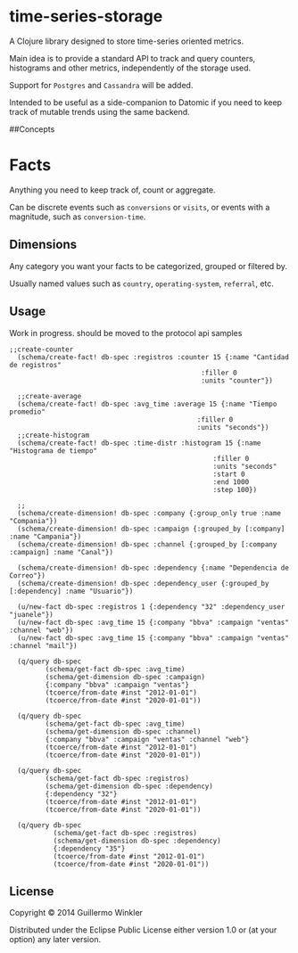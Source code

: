 # time-series-storage

A Clojure library designed to store time-series oriented metrics.

Main idea is to provide a standard API to track and query counters,
histograms and other metrics, independently of the storage used.

Support for `Postgres` and `Cassandra` will be added.

Intended to be useful as a side-companion to Datomic if you need to
keep track of mutable trends using the same backend.

##Concepts

Facts
=====

Anything you need to keep track of, count or aggregate.

Can be discrete events such as `conversions` or `visits`, or events
with a magnitude, such as `conversion-time`.


Dimensions
---

Any category you want your facts to be categorized, grouped or
filtered by.

Usually named values such as `country`, `operating-system`,
`referral`, etc.

## Usage

Work in progress. should be moved to the protocol api samples

```
;;create-counter
  (schema/create-fact! db-spec :registros :counter 15 {:name "Cantidad de registros"
                                                :filler 0
                                                :units "counter"})

  ;;create-average
  (schema/create-fact! db-spec :avg_time :average 15 {:name "Tiempo promedio"
                                               :filler 0
                                               :units "seconds"})
  ;;create-histogram
  (schema/create-fact! db-spec :time-distr :histogram 15 {:name "Histograma de tiempo"
                                                   :filler 0
                                                   :units "seconds"
                                                   :start 0
                                                   :end 1000
                                                   :step 100})

  ;;
  (schema/create-dimension! db-spec :company {:group_only true :name "Compania"})
  (schema/create-dimension! db-spec :campaign {:grouped_by [:company] :name "Campania"})
  (schema/create-dimension! db-spec :channel {:grouped_by [:company :campaign] :name "Canal"})

  (schema/create-dimension! db-spec :dependency {:name "Dependencia de Correo"})
  (schema/create-dimension! db-spec :dependency_user {:grouped_by [:dependency] :name "Usuario"})

  (u/new-fact db-spec :registros 1 {:dependency "32" :dependency_user "juanele"})
  (u/new-fact db-spec :avg_time 15 {:company "bbva" :campaign "ventas" :channel "web"})
  (u/new-fact db-spec :avg_time 15 {:company "bbva" :campaign "ventas" :channel "mail"})

  (q/query db-spec
         (schema/get-fact db-spec :avg_time)
         (schema/get-dimension db-spec :campaign)
         {:company "bbva" :campaign "ventas"}
         (tcoerce/from-date #inst "2012-01-01")
         (tcoerce/from-date #inst "2020-01-01"))

  (q/query db-spec
         (schema/get-fact db-spec :avg_time)
         (schema/get-dimension db-spec :channel)
         {:company "bbva" :campaign "ventas" :channel "web"}
         (tcoerce/from-date #inst "2012-01-01")
         (tcoerce/from-date #inst "2020-01-01"))

  (q/query db-spec
         (schema/get-fact db-spec :registros)
         (schema/get-dimension db-spec :dependency)
         {:dependency "32"}
         (tcoerce/from-date #inst "2012-01-01")
         (tcoerce/from-date #inst "2020-01-01"))

  (q/query db-spec
           (schema/get-fact db-spec :registros)
           (schema/get-dimension db-spec :dependency)
           {:dependency "35"}
           (tcoerce/from-date #inst "2012-01-01")
           (tcoerce/from-date #inst "2020-01-01"))
```


## License

Copyright © 2014 Guillermo Winkler

Distributed under the Eclipse Public License either version 1.0 or (at
your option) any later version.
